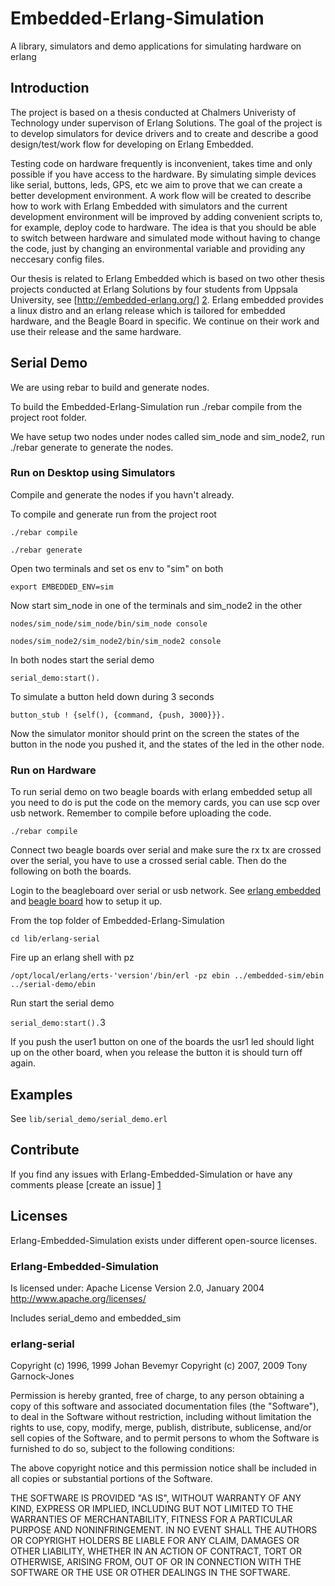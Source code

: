 # Embedded-Erlang-Simulation
A library, simulators and demo applications for simulating hardware on erlang

## Introduction
The project is based on a thesis conducted at Chalmers Univeristy of Technology under supervison of Erlang Solutions. The goal of the project is to develop simulators for device drivers and to create and describe a good design/test/work flow for developing on Erlang Embedded.

Testing code on hardware frequently is inconvenient, takes time and only possible if you have access to the hardware. By simulating simple devices like serial, buttons, leds, GPS, etc we aim to prove that we can create a better development environment. A work flow will be created to describe how to work with Erlang Embedded with simulators and the current development environment will be improved by adding convenient scripts to, for example, deploy code to hardware. The idea is that you should be able to switch between hardware and simulated mode without having to change the code, just by changing an environmental variable and providing any neccesary config files.

Our thesis is related to Erlang Embedded which is based on two other thesis projects conducted at Erlang Solutions by four students from Uppsala University, see [http://embedded-erlang.org/] [2]. Erlang embedded provides a linux distro and an erlang release which is tailored for embedded hardware, and the Beagle Board in specific. We continue on their work and use their release and the same hardware.

## Serial Demo
We are using rebar to build and generate nodes.

To build the Embedded-Erlang-Simulation run ./rebar compile from the project root folder.

We have setup two nodes under nodes called sim_node and sim_node2, run ./rebar generate to generate the nodes.

### Run on Desktop using Simulators

Compile and generate the nodes if you havn't already.

To compile and generate run from the project root

`./rebar compile`

`./rebar generate`

Open two terminals and set os env to "sim" on both

`export EMBEDDED_ENV=sim`

Now start sim_node in one of the terminals and sim_node2 in the other

`nodes/sim_node/sim_node/bin/sim_node console`

`nodes/sim_node2/sim_node2/bin/sim_node2 console`

In both nodes start the serial demo

`serial_demo:start().`

To simulate a button held down during 3 seconds

`button_stub ! {self(), {command, {push, 3000}}}.`

Now the simulator monitor should print on the screen the states of the button in the node you pushed it, and the states of the led in the other node.

### Run on Hardware

To run serial demo on two beagle boards with erlang embedded setup all you need to do is put the code on the memory cards, you can use scp over usb network. Remember to compile before uploading the code.

`./rebar compile`

Connect two beagle boards over serial and make sure the rx tx are crossed over the serial, you have to use a crossed serial cable. Then do the following on both the boards.

Login to the beagleboard over serial or usb network. See [erlang embedded][2] and [beagle board][3] how to setup it up.

From the top folder of Embedded-Erlang-Simulation

`cd lib/erlang-serial`

Fire up an erlang shell with pz

`/opt/local/erlang/erts-'version'/bin/erl -pz ebin ../embedded-sim/ebin ../serial-demo/ebin`

Run start the serial demo

`serial_demo:start().`3

If you push the user1 button on one of the boards the usr1 led should light up on the other board, when you release the button it is should turn off again.


## Examples
See `lib/serial_demo/serial_demo.erl`

## Contribute
If you find any issues with Erlang-Embedded-Simulation or have any comments please [create an issue] [1]

## Licenses
Erlang-Embedded-Simulation exists under different open-source licenses.

### Erlang-Embedded-Simulation
Is licensed under:
Apache License
Version 2.0, January 2004
http://www.apache.org/licenses/

Includes serial_demo and embedded_sim

### erlang-serial
Copyright (c) 1996, 1999 Johan Bevemyr
Copyright (c) 2007, 2009 Tony Garnock-Jones

Permission is hereby granted, free of charge, to any person obtaining a copy of this software and associated documentation files (the "Software"), to deal in the Software without restriction, including without limitation the rights to use, copy, modify, merge, publish, distribute, sublicense, and/or sell copies of the Software, and to permit persons to whom the Software is furnished to do so, subject to the following conditions:

The above copyright notice and this permission notice shall be included in all copies or substantial portions of the Software.

THE SOFTWARE IS PROVIDED "AS IS", WITHOUT WARRANTY OF ANY KIND, EXPRESS OR IMPLIED, INCLUDING BUT NOT LIMITED TO THE WARRANTIES OF MERCHANTABILITY, FITNESS FOR A PARTICULAR PURPOSE AND NONINFRINGEMENT. IN NO EVENT SHALL THE AUTHORS OR COPYRIGHT HOLDERS BE LIABLE FOR ANY CLAIM, DAMAGES OR OTHER LIABILITY, WHETHER IN AN ACTION OF CONTRACT, TORT OR OTHERWISE, ARISING FROM, OUT OF OR IN CONNECTION WITH THE SOFTWARE OR THE USE OR OTHER DEALINGS IN THE SOFTWARE.


[1]: https://github.com/EmbeddedErlang/Embedded-Erlang-Simulation/issues "Erlang-Embedded-Simulation issues"

[2]: http://embedded-erlang.org/ "Erlang-Embedded webpage"

[3]: http://beagleboard.org/